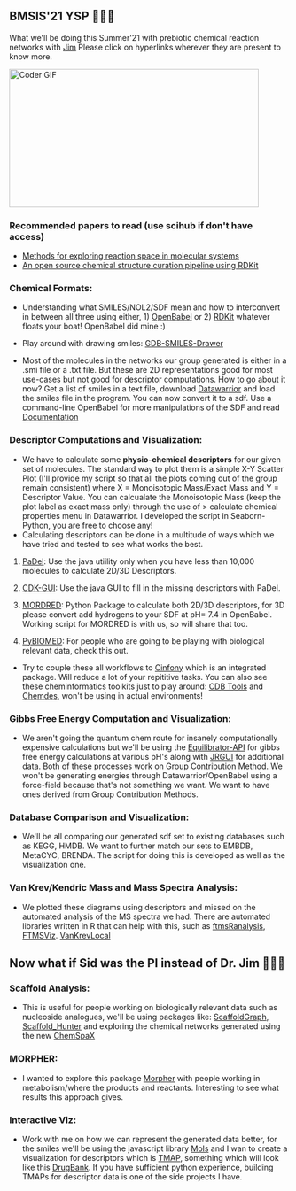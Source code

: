 ## BMSIS'21 YSP 👨‍💻👋
What we'll be doing this Summer'21 with prebiotic chemical reaction networks with [Jim](https://scholar.google.com/citations?hl=en&user=PZDaFLcAAAAJ&view_op=list_works&sortby=pubdate) Please click on hyperlinks wherever they are present to know more.

<img align="center" alt="Coder GIF" height=250 width=450 src="https://thumbs.gfycat.com/EvilNextDevilfish-small.gif"/>

### Recommended papers to read (use scihub if don't have access)
* [Methods for exploring reaction space in molecular systems](https://onlinelibrary.wiley.com/doi/abs/10.1002/wcms.1354)
* [An open source chemical structure curation pipeline using RDKit](https://jcheminf.biomedcentral.com/articles/10.1186/s13321-020-00456-1)

### Chemical Formats:
* Understanding what SMILES/NOL2/SDF mean and how to interconvert in between all three using either, 1) [OpenBabel](http://openbabel.org/docs/dev/Command-line_tools/babel.html) or 2) [RDKit](https://gist.github.com/leelasd/43219a222bf57d3e01c2c83f2ad9b031) whatever floats your boat! OpenBabel did mine :)  

* Play around with drawing smiles: [GDB-SMILES-Drawer](https://doc.gdb.tools/smilesDrawer/sd/example/index.html)

* Most of the molecules in the networks our group generated is either in a .smi file or a .txt file. But these are 2D representations good for most use-cases but not good for descriptor computations. How to go about it now? Get a list of smiles in a text file, download [Datawarrior](https://openmolecules.org/datawarrior/index.html) and load the smiles file in the program. You can now convert it to a sdf. Use a command-line OpenBabel for more manipulations of the SDF and read [Documentation](http://hjkgrp.mit.edu/content/geometries-strings-smiles-and-openbabel)

### Descriptor Computations and Visualization:
* We have to calculate some **physio-chemical descriptors** for our given set of molecules. The standard way to plot them is a simple X-Y Scatter Plot (I'll provide my script so that all the plots coming out of the group remain consistent) where X = Monoisotopic Mass/Exact Mass and Y = Descriptor Value. You can calcualate the Monoisotopic Mass (keep the plot label as exact mass only) through the use of  > calculate chemical properties menu in Datawarrior. I developed the script in Seaborn-Python, you are free to choose any!
* Calculating descriptors can be done in a multitude of ways which we have tried and tested to see what works the best.

1) [PaDel](https://mordred-descriptor.github.io/documentation/master/index.html): Use the java utiility only when you have less than 10,000 molecules to calculate 2D/3D Descriptors.

2) [CDK-GUI](https://www.softpedia.com/get/Science-CAD/CDK-Descriptor-Calculator.shtml): Use the java GUI to fill in the missing descriptors with PaDel. 

3) [MORDRED](https://mordred-descriptor.github.io/documentation/master/index.html): Python Package to calculate both 2D/3D descriptors, for 3D please convert add hydrogens to your SDF at pH= 7.4 in OpenBabel. Working script for MORDRED is with us, so will share that too.

4) [PyBIOMED](https://github.com/gadsbyfly/PyBioMed): For people who are going to be playing with biological relevant data, check this out.

* Try to couple these all workflows to [Cinfony](http://cinfony.github.io/) which is an integrated package. Will reduce a lot of your repititive tasks. You can also see these cheminformatics toolkits just to play around: [CDB Tools](http://cdb.ics.uci.edu/) and [Chemdes](http://www.scbdd.com/chemdes/), won't be using in actual environments!


### Gibbs Free Energy Computation and Visualization:
* We aren't going the quantum chem route for insanely computationally expensive calculations but we'll be using the [Equilibrator-API](https://equilibrator.weizmann.ac.il/) for gibbs free energy calculations at various pH's along with [JRGUI](https://github.com/curieshicy/JRgui) for additional data. Both of these processes work on Group Contribution Method. We won't be generating energies through Datawarrior/OpenBabel using a force-field because that's not something we want. We want to have ones derived from Group Contribution Methods. 

### Database Comparison and Visualization:
* We'll be all comparing our generated sdf set to existing databases such as KEGG, HMDB. We want to further match our sets to EMBDB, MetaCYC, BRENDA. The script for doing this is developed as well as the visualization one.


### Van Krev/Kendric Mass and Mass Spectra Analysis:
* We plotted these diagrams using descriptors and missed on the automated analysis of the MS spectra we had. There are automated libraries written in R that can help with this, such as [ftmsRanalysis](https://emsl-computing.github.io/ftmsRanalysis/index.html), [FTMSViz](https://wkew.github.io/FTMSViz/SRFA-plot.html). [VanKrevLocal](https://github.com/HegemanLab/VanKrevelenLocal)


## Now what if Sid was the PI instead of Dr. Jim 👨‍💻👋

### Scaffold Analysis:
* This is useful for people working on biologically relevant data such as nucleoside analogues, we'll be using packages like: [ScaffoldGraph](https://github.com/UCLCheminformatics/ScaffoldGraph), [Scaffold_Hunter](http://scaffoldhunter.sourceforge.net/) and exploring the chemical networks generated using the new [ChemSpaX](https://chemrxiv.org/articles/preprint/ChemSpaX_Exploration_of_Chemical_Space_by_Automated_Functionalization_of_Molecular_Scaffold/14617320/1)

### MORPHER: 
* I wanted to explore this package [Morpher](https://app.assembla.com/spaces/molpher/wiki) with people working in metabolism/where the products and reactants. Interesting to see what results this approach gives. 

### Interactive Viz:
* Work with me on how we can represent the generated data better, for the smiles we'll be using the javascript library [Mols](https://github.com/chemplexity/molecules) and I wan to create a visualization for descriptors which is [TMAP](https://tmap.gdb.tools/), something which will look like this [DrugBank](https://tmap.gdb.tools/src/drugbank/drugbank.html).
If you have sufficient python experience, building TMAPs for descriptor data is one of the side projects I have. 


